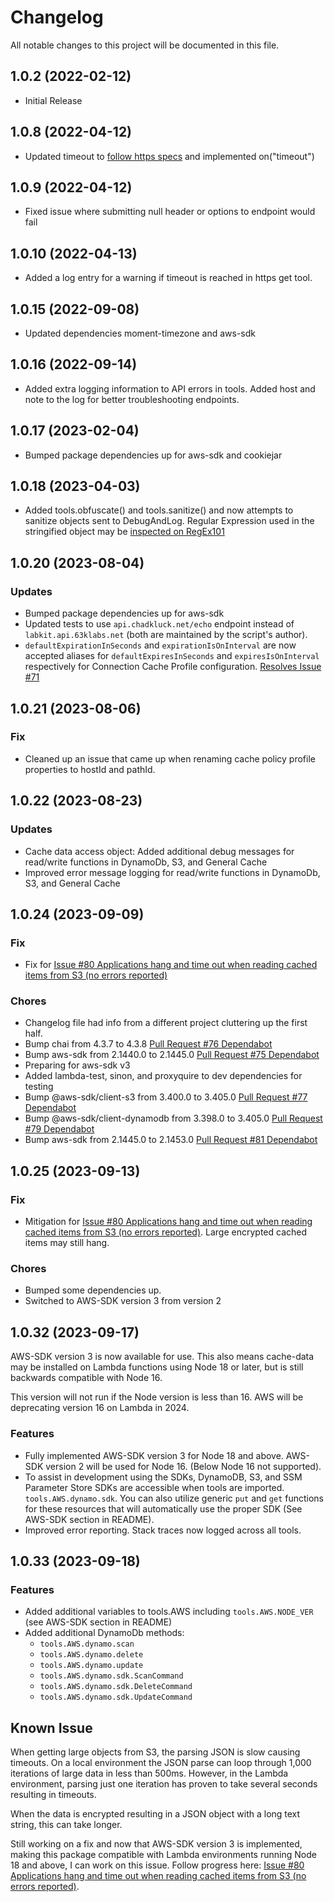 # Changelog

All notable changes to this project will be documented in this file.

## 1.0.2 (2022-02-12)

- Initial Release

## 1.0.8 (2022-04-12)

- Updated timeout to [follow https specs](https://nodejs.org/api/http.html#httprequestoptions-callback) and implemented on("timeout")

## 1.0.9 (2022-04-12)

- Fixed issue where submitting null header or options to endpoint would fail

## 1.0.10 (2022-04-13)

- Added a log entry for a warning if timeout is reached in https get tool.

## 1.0.15 (2022-09-08)
  
- Updated dependencies moment-timezone and aws-sdk

## 1.0.16 (2022-09-14)

- Added extra logging information to API errors in tools. Added host and note to the log for better troubleshooting endpoints.

## 1.0.17 (2023-02-04)

- Bumped package dependencies up for aws-sdk and cookiejar

## 1.0.18 (2023-04-03)

- Added tools.obfuscate() and tools.sanitize() and now attempts to sanitize objects sent to DebugAndLog. Regular Expression used in the stringified object may be [inspected on RegEx101](https://regex101.com/library/IJp35p)

## 1.0.20 (2023-08-04)

### Updates

- Bumped package dependencies up for aws-sdk
- Updated tests to use `api.chadkluck.net/echo` endpoint instead of `labkit.api.63klabs.net` (both are maintained by the script's author). 
- `defaultExpirationInSeconds` and `expirationIsOnInterval` are now accepted aliases for `defaultExpiresInSeconds` and `expiresIsOnInterval` respectively for Connection Cache Profile configuration. [Resolves Issue #71](https://github.com/chadkluck/npm-chadkluck-cache-data/issues/71)

## 1.0.21 (2023-08-06)

### Fix

- Cleaned up an issue that came up when renaming cache policy profile properties to hostId and pathId.

## 1.0.22 (2023-08-23)

### Updates

- Cache data access object: Added additional debug messages for read/write functions in DynamoDb, S3, and General Cache
- Improved error message logging for read/write functions in DynamoDb, S3, and General Cache

## 1.0.24 (2023-09-09)

### Fix

- Fix for [Issue #80 Applications hang and time out when reading cached items from S3 (no errors reported)](https://github.com/chadkluck/npm-chadkluck-cache-data/issues/80)

### Chores

- Changelog file had info from a different project cluttering up the first half.
- Bump chai from 4.3.7 to 4.3.8 [Pull Request #76 Dependabot](https://github.com/chadkluck/npm-chadkluck-cache-data/pull/76)
- Bump aws-sdk from 2.1440.0 to 2.1445.0 [Pull Request #75 Dependabot](https://github.com/chadkluck/npm-chadkluck-cache-data/pull/75)
- Preparing for aws-sdk v3
- Added lambda-test, sinon, and proxyquire to dev dependencies for testing
- Bump @aws-sdk/client-s3 from 3.400.0 to 3.405.0 [Pull Request #77 Dependabot](https://github.com/chadkluck/npm-chadkluck-cache-data/pull/77)
- Bump @aws-sdk/client-dynamodb from 3.398.0 to 3.405.0 [Pull Request #79 Dependabot](https://github.com/chadkluck/npm-chadkluck-cache-data/pull/79)
- Bump aws-sdk from 2.1445.0 to 2.1453.0 [Pull Request #81 Dependabot](https://github.com/chadkluck/npm-chadkluck-cache-data/pull/81)

## 1.0.25 (2023-09-13)

### Fix

- Mitigation for [Issue #80 Applications hang and time out when reading cached items from S3 (no errors reported)](https://github.com/chadkluck/npm-chadkluck-cache-data/issues/80). Large encrypted cached items may still hang.

### Chores

- Bumped some dependencies up.
- Switched to AWS-SDK version 3 from version 2

## 1.0.32 (2023-09-17)

AWS-SDK version 3 is now available for use. This also means cache-data may be installed on Lambda functions using Node 18 or later, but is still backwards compatible with Node 16.

This version will not run if the Node version is less than 16. AWS will be deprecating version 16 on Lambda in 2024.

### Features

- Fully implemented AWS-SDK version 3 for Node 18 and above. AWS-SDK version 2 will be used for Node 16. (Below Node 16 not supported).
- To assist in development using the SDKs, DynamoDB, S3, and SSM Parameter Store SDKs are accessible when tools are imported. `tools.AWS.dynamo.sdk`. You can also utilize generic `put` and `get` functions for these resources that will automatically use the proper SDK (See AWS-SDK section in README).
- Improved error reporting. Stack traces now logged across all tools.

## 1.0.33 (2023-09-18)

### Features

- Added additional variables to tools.AWS including `tools.AWS.NODE_VER` (see AWS-SDK section in README)
- Added additional DynamoDb methods:
  - `tools.AWS.dynamo.scan`
  - `tools.AWS.dynamo.delete`
  - `tools.AWS.dynamo.update`
  - `tools.AWS.dynamo.sdk.ScanCommand`
  - `tools.AWS.dynamo.sdk.DeleteCommand`
  - `tools.AWS.dynamo.sdk.UpdateCommand`

## Known Issue

When getting large objects from S3, the parsing JSON is slow causing timeouts. On a local environment the JSON parse can loop through 1,000 iterations of large data in less than 500ms. However, in the Lambda environment, parsing just one iteration has proven to take several seconds resulting in timeouts.

When the data is encrypted resulting in a JSON object with a long text string, this can take longer.

Still working on a fix and now that AWS-SDK version 3 is implemented, making this package compatible with Lambda environments running Node 18 and above, I can work on this issue. Follow progress here: [Issue #80 Applications hang and time out when reading cached items from S3 (no errors reported)](https://github.com/chadkluck/npm-chadkluck-cache-data/issues/80).
